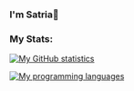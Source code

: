 ### I'm Satria👋


### My Stats:

[![My GitHub statistics](https://github-readme-stats-eight-theta.vercel.app/api?username=PwrSat&show_icons=true&theme=tokyonight&include_all_commits=true&count_private=true)](#)


[![My programming languages](https://github-readme-stats-eight-theta.vercel.app/api/top-langs/?username=PwrSat&langs_count=10&layout=compact&layout=compact&theme=tokyonight)](#)


